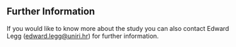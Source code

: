 ## Further Information

If you would like to know more about the study you can also contact Edward Legg (edward.legg@uniri.hr) for further information.